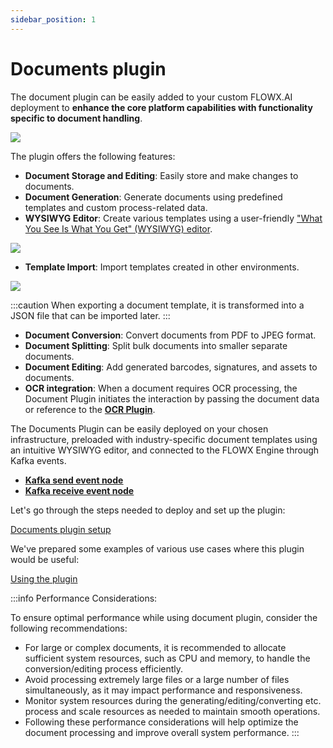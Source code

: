 ```yaml
---
sidebar_position: 1
---
```


# Documents plugin

The document plugin can be easily added to your custom FLOWX.AI deployment to **enhance the core platform capabilities with functionality specific to document handling**.

![](https://s3.eu-west-1.amazonaws.com/docx.flowx.ai/platform-deep-dive/doc_plugin_general.png)

The plugin offers the following features:

* **Document Storage and Editing**: Easily store and make changes to documents.
* **Document Generation**: Generate documents using predefined templates and custom process-related data.
* **WYSIWYG Editor**: Create various templates using a user-friendly ["What You See Is What You Get" (WYSIWYG) editor](../../wysiwyg.md).

![](https://s3.eu-west-1.amazonaws.com/docx.flowx.ai/platform-deep-dive/doc_plugin_wysiwyg.png)
    
* **Template Import**: Import templates created in other environments.

![](https://s3.eu-west-1.amazonaws.com/docx.flowx.ai/platform-deep-dive/doc_plugin_create_import.png)

:::caution
When exporting a document template, it is transformed into a JSON file that can be imported later.
:::

* **Document Conversion**: Convert documents from PDF to JPEG format.
* **Document Splitting**: Split bulk documents into smaller separate documents.
* **Document Editing**: Add generated barcodes, signatures, and assets to documents.
* **OCR integration**: When a document requires OCR processing, the Document Plugin initiates the interaction by passing the document data or reference to the [**OCR Plugin**](../ocr-plugin.md).

The Documents Plugin can be easily deployed on your chosen infrastructure, preloaded with industry-specific document templates using an intuitive WYSIWYG editor, and connected to the FLOWX Engine through Kafka events.

* [<u>**Kafka send event node**</u>](../../../../building-blocks/node/message-send-received-task-node.md#message-send-task)
* [<u>**Kafka receive event node**</u>](../../../../building-blocks/node/message-send-received-task-node.md#message-receive-task)

Let's go through the steps needed to deploy and set up the plugin:

[Documents plugin setup](../../plugins-setup-guide/documents-plugin-setup/documents-plugin-setup.md)

We've prepared some examples of various use cases where this plugin would be useful:

[Using the plugin](./using-documents-plugin/using-documents-plugin.md)


:::info Performance Considerations:

To ensure optimal performance while using document plugin, consider the following recommendations:

* For large or complex documents, it is recommended to allocate sufficient system resources, such as CPU and memory, to handle the conversion/editing process efficiently.
* Avoid processing extremely large files or a large number of files simultaneously, as it may impact performance and responsiveness.
* Monitor system resources during the generating/editing/converting etc. process and scale resources as needed to maintain smooth operations.
* Following these performance considerations will help optimize the document processing and improve overall system performance.
:::